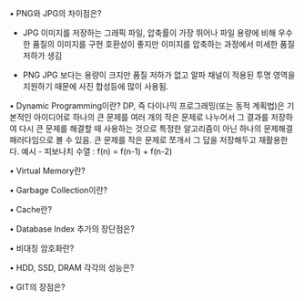 • PNG와 JPG의 차이점은?
  - JPG
  이미지를 저장하는 그래픽 파일, 압축률이 가장 뛰어나 파일 용량에 비해 우수한 품질의 이미지를 구현
  호환성이 좋지만 이미지를 압축하는 과정에서 미세한 품질 저하가 생김
  
  - PNG
  JPG 보다는 용량이 크지만 품질 저하가 없고 알파 채널이 적용된 투명 영역을 지원하기 때문에
  사진 합성등에 많이 사용됨.

• Dynamic Programming이란?
  DP, 즉 다이나믹 프로그래밍(또는 동적 계획법)은 기본적인 아이디어로 하나의 큰 문제를 여러 개의 작은 문제로 나누어서 그 결과를 저장하여 다시 큰 문제를 해결할 때 사용하는 것으로 특정한 알고리즘이 아닌 하나의 문제해결 패러다임으로 볼 수 있음. 큰 문제를 작은 문제로 쪼개서 그 답을 저장해두고 재활용한다. 예시 - 피보나치 수열 : f(n) = f(n-1) + f(n-2)
  
• Virtual Memory란?

• Garbage Collection이란?

• Cache란?

• Database Index 추가의 장단점은?

• 비대칭 암호화란?

• HDD, SSD, DRAM 각각의 성능은?

• GIT의 장점은?